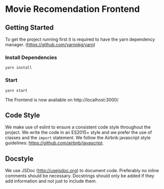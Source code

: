 # Movie Recomendation Frontend

## Getting Started
To get the project running first it is required to have the yarn dependency manager.
(https://github.com/yarnpkg/yarn)

### Install Dependencies
`yarn install`

### Start
`yarn start`

The Frontend is now avaliable on http://localhost:3000/

## Code Style
We make use of eslint to ensure a consistent code style throughout the project.
We write the code in an ES2015+ style  and we prefer the use
of classes and the ```import``` statement.
We follow the Airbnb javascript style guidelines: https://github.com/airbnb/javascript.

## Docstyle
We use JSDoc (http://usejsdoc.org) to document code. Preferably no inline comments should be necessary. Docstrings should only be added if they add information and not just to include them.
